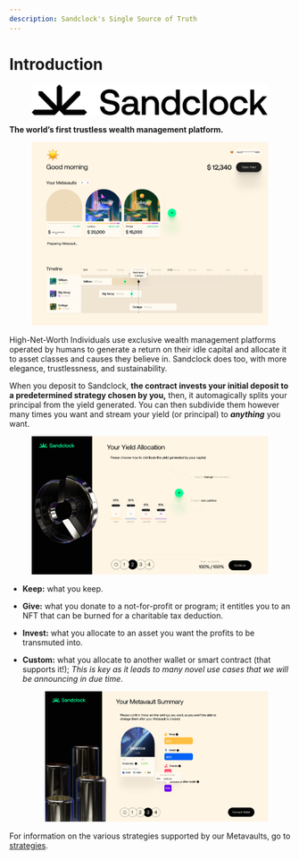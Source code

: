 ```yaml
---
description: Sandclock's Single Source of Truth
---
```


# Introduction

<figure><img src=".gitbook/assets/image (12).png" alt=""><figcaption></figcaption></figure>

**The world’s first trustless wealth management platform.**

<figure><img src=".gitbook/assets/image (4).png" alt=""><figcaption></figcaption></figure>

High-Net-Worth Individuals use exclusive wealth management platforms operated by humans to generate a return on their idle capital and allocate it to asset classes and causes they believe in. Sandclock does too, with more elegance, trustlessness, and sustainability.

When you deposit to Sandclock, **the contract invests your initial deposit to a predetermined strategy chosen by you,** then, it automagically splits your principal from the yield generated. You can then subdivide them however many times you want and stream your yield (or principal) to _**anything**_ you want.

<figure><img src=".gitbook/assets/image (9).png" alt=""><figcaption></figcaption></figure>

* **Keep:** what you keep.
* **Give:** what you donate to a not-for-profit or program; it entitles you to an NFT that can be burned for a charitable tax deduction.
* **Invest:** what you allocate to an asset you want the profits to be transmuted into.
*   **Custom:** what you allocate to another wallet or smart contract (that supports it!); _This is key as it leads to many novel use cases that we will be announcing in due time_.

    <figure><img src=".gitbook/assets/image (6).png" alt=""><figcaption></figcaption></figure>

For information on the various strategies supported by our Metavaults, go to [strategies](strategies/ "mention").
